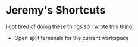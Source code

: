 # Jeremy's Shortcuts

I got tired of doing these things so I wrote this thing

- Open split terminals for the current workspace